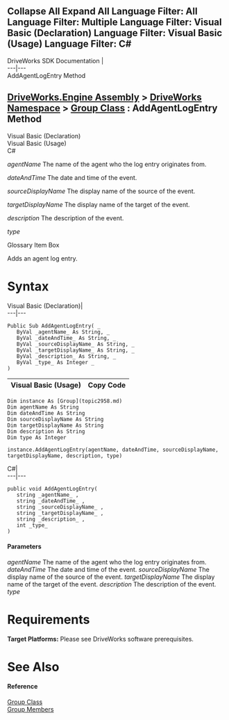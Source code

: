Collapse All Expand All Language Filter: All  Language Filter: Multiple  Language Filter: Visual Basic (Declaration) Language Filter: Visual Basic (Usage) Language Filter: C#  
---  
DriveWorks SDK Documentation  |   
---|---  
AddAgentLogEntry Method   
  
[DriveWorks.Engine Assembly](topic2156.md) > [DriveWorks Namespace](topic2159.md) > [Group Class](topic2958.md) : AddAgentLogEntry Method  
---  
  
Visual Basic (Declaration)    
Visual Basic (Usage)    
C# 

_agentName_
    The name of the agent who the log entry originates from.

_dateAndTime_
    The date and time of the event.

_sourceDisplayName_
    The display name of the source of the event.

_targetDisplayName_
    The display name of the target of the event.

_description_
    The description of the event.

_type_
    

Glossary Item Box

Adds an agent log entry. 

# Syntax

Visual Basic (Declaration)|   
---|---  
      
    
    Public Sub AddAgentLogEntry( _
       ByVal _agentName_ As String, _
       ByVal _dateAndTime_ As String, _
       ByVal _sourceDisplayName_ As String, _
       ByVal _targetDisplayName_ As String, _
       ByVal _description_ As String, _
       ByVal _type_ As Integer _
    )   
  
Visual Basic (Usage)| Copy Code  
---|---  
      
    
    Dim instance As [Group](topic2958.md)
    Dim agentName As String
    Dim dateAndTime As String
    Dim sourceDisplayName As String
    Dim targetDisplayName As String
    Dim description As String
    Dim type As Integer
     
    instance.AddAgentLogEntry(agentName, dateAndTime, sourceDisplayName, targetDisplayName, description, type)  
  
C#|   
---|---  
      
    
    public void AddAgentLogEntry( 
       string _agentName_ ,
       string _dateAndTime_ ,
       string _sourceDisplayName_ ,
       string _targetDisplayName_ ,
       string _description_ ,
       int _type_
    )  
  
#### Parameters

 _agentName_
    The name of the agent who the log entry originates from.
_dateAndTime_
    The date and time of the event.
_sourceDisplayName_
    The display name of the source of the event.
_targetDisplayName_
    The display name of the target of the event.
_description_
    The description of the event.
_type_
    

# Requirements

**Target Platforms:** Please see DriveWorks software prerequisites.

# See Also

#### Reference

[Group Class](topic2958.md)   
[Group Members](topic2959.md)



